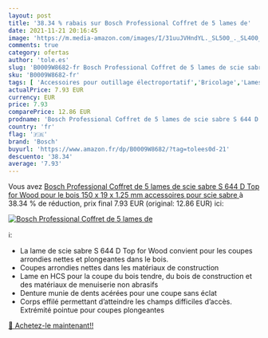 ```yaml
---
layout: post
title: '38.34 % rabais sur Bosch Professional Coffret de 5 lames de'
date: 2021-11-21 20:16:45
image: 'https://m.media-amazon.com/images/I/31uuJVHndYL._SL500_._SL400_.jpg'
comments: true
category: ofertas
author: 'tole.es'
slug: 'B0009W8682-fr Bosch Professional Coffret de 5 lames de scie sabre S 644...'
sku: 'B0009W8682-fr'
tags: [ 'Accessoires pour outillage électroportatif','Bricolage','Lames de scie sabre','Lames pour outils électriques','Outillage à main et électroportatif','bosch', ]
actualPrice: 7.93 EUR
currency: EUR
price: 7.93
comparePrice: 12.86 EUR
prodname: 'Bosch Professional Coffret de 5 lames de scie sabre S 644 D Top for Wood  pour le bois  150 x 19 x 1.25 mm  accessoires pour scie sabre '
country: 'fr'
flag: '🇫🇷'
brand: 'Bosch'
buyurl: 'https://www.amazon.fr/dp/B0009W8682/?tag=tolees0d-21'
descuento: '38.34'
average: '7.93'
---
```


Vous avez [Bosch Professional Coffret de 5 lames de scie sabre S 644 D Top for Wood  pour le bois  150 x 19 x 1.25 mm  accessoires pour scie sabre ](https://www.amazon.fr/dp/B0009W8682/?tag=tolees0d-21)  à  38.34 % de réduction, prix final  7.93 EUR (original: 12.86 EUR) ici:

[![Bosch Professional Coffret de 5 lames de](https://m.media-amazon.com/images/I/31uuJVHndYL._SL500_._SL400_.jpg)](https://www.amazon.fr/dp/B0009W8682/?tag=tolees0d-21)

ℹ️:

- La lame de scie sabre S 644 D Top for Wood convient pour les coupes arrondies nettes et plongeantes dans le bois.
- Coupes arrondies nettes dans les matériaux de construction
- Lame en HCS pour la coupe du bois tendre, du bois de construction et des matériaux de menuiserie non abrasifs
- Denture munie de dents acérées pour une coupe sans éclat
- Corps effilé permettant d’atteindre les champs difficiles d’accès. Extrémité pointue pour coupes plongeantes

[🛒 Achetez-le maintenant!!](https://www.amazon.fr/dp/B0009W8682/?tag=tolees0d-21)
